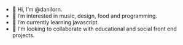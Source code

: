 - 👋 Hi, I’m @danilorn.
- 👀 I’m interested in music, design, food and programming.
- 🌱 I’m currently learning javascript.
- 🤝 I'm looking to collaborate with educational and social front end projects.

<!---
danilorn/danilorn is a ✨ special ✨ repository because its `README.md` (this file) appears on your GitHub profile.
You can click the Preview link to take a look at your changes.
--->
